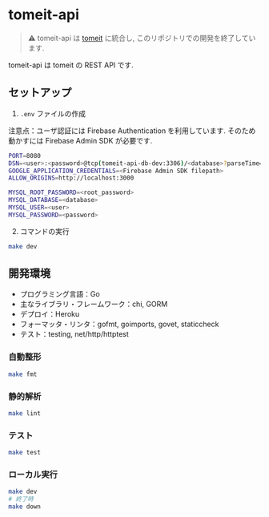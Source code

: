 # tomeit-api

> :warning: tomeit-api は [tomeit](https://github.com/minguu42/tomeit) に統合し, このリポジトリでの開発を終了しています.

tomeit-api は tomeit の REST API です.

## セットアップ

1. `.env` ファイルの作成

注意点：ユーザ認証には Firebase Authentication を利用しています. そのため動かすには Firebase Admin SDK が必要です.

```bash
PORT=8080
DSN=<user>:<password>@tcp(tomeit-api-db-dev:3306)/<database>?parseTime=true
GOOGLE_APPLICATION_CREDENTIALS=<Firebase Admin SDK filepath>
ALLOW_ORIGINS=http://localhost:3000

MYSQL_ROOT_PASSWORD=<root_password>
MYSQL_DATABASE=<database>
MYSQL_USER=<user>
MYSQL_PASSWORD=<password>
```

2. コマンドの実行

```bash
make dev
```

[TODO: GitHub Pages で Swagger UI をホスティングしたら追加する]: <> (## ドキュメント)

[comment]: <> (この API のエンドポイントは[こちら]&#40;GitHub Pages の URL&#41;に載っています.)

## 開発環境

- プログラミング言語：Go
- 主なライブラリ・フレームワーク：chi, GORM
- デプロイ：Heroku
- フォーマッタ・リンタ：gofmt, goimports, govet, staticcheck
- テスト：testing, net/http/httptest

### 自動整形

```bash
make fmt
```

### 静的解析

```bash
make lint
```

### テスト

```bash
make test
```

### ローカル実行

```bash
make dev
# 終了時
make down
```
